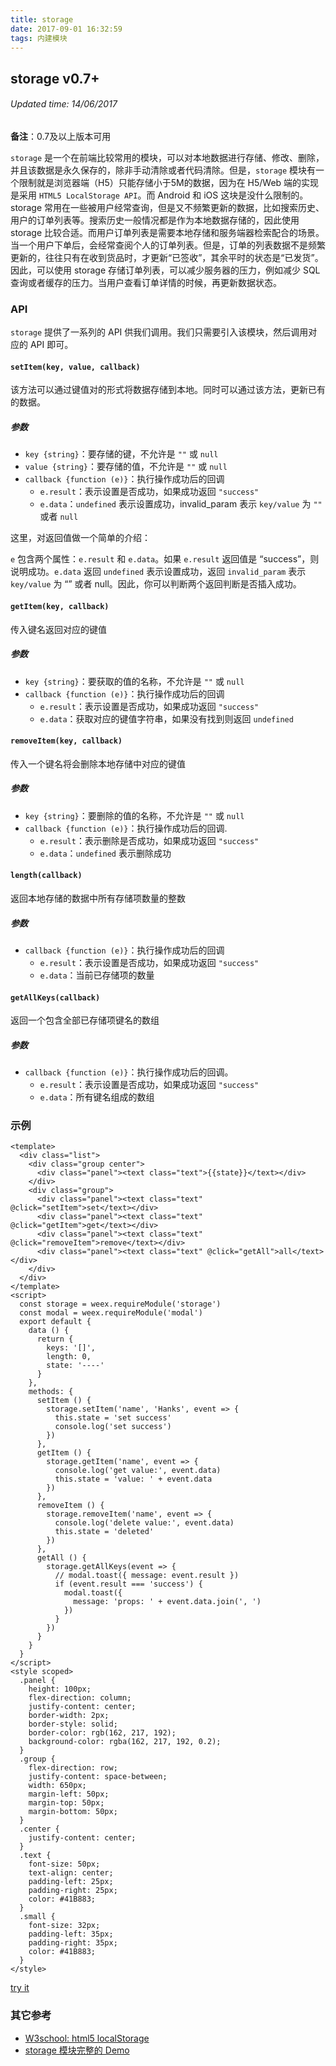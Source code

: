 ```yaml
---
title: storage
date: 2017-09-01 16:32:59
tags: 内建模块
---
```


## storage v0.7+
###### Updated time: 14/06/2017

**备注**：0.7及以上版本可用

`storage` 是一个在前端比较常用的模块，可以对本地数据进行存储、修改、删除，并且该数据是永久保存的，除非手动清除或者代码清除。但是，`storage` 模块有一个限制就是浏览器端（H5）只能存储小于5M的数据，因为在 H5/Web 端的实现是采用 `HTML5 LocalStorage API`。而 Android 和 iOS 这块是没什么限制的。
storage 常用在一些被用户经常查询，但是又不频繁更新的数据，比如搜索历史、用户的订单列表等。搜索历史一般情况都是作为本地数据存储的，因此使用 storage 比较合适。而用户订单列表是需要本地存储和服务端器检索配合的场景。当一个用户下单后，会经常查阅个人的订单列表。但是，订单的列表数据不是频繁更新的，往往只有在收到货品时，才更新“已签收”，其余平时的状态是“已发货”。因此，可以使用 storage 存储订单列表，可以减少服务器的压力，例如减少 SQL 查询或者缓存的压力。当用户查看订单详情的时候，再更新数据状态。

### API
`storage` 提供了一系列的 API 供我们调用。我们只需要引入该模块，然后调用对应的 API 即可。

#### `setItem(key, value, callback)`
该方法可以通过键值对的形式将数据存储到本地。同时可以通过该方法，更新已有的数据。

##### 参数
* `key {string}`：要存储的键，不允许是 `""` 或 `null`
* `value {string}`：要存储的值，不允许是 `""` 或 `null`
* `callback {function (e)}`：执行操作成功后的回调
  * `e.result`：表示设置是否成功，如果成功返回 `"success"`
  * `e.data`：`undefined` 表示设置成功，invalid_param 表示 `key/value` 为 `""` 或者 `null`

这里，对返回值做一个简单的介绍：

`e` 包含两个属性：`e.result` 和 `e.data`。如果 `e.result` 返回值是 “success”，则说明成功。`e.data` 返回 `undefined` 表示设置成功，返回 `invalid_param` 表示`key/value` 为 “” 或者 null。因此，你可以判断两个返回判断是否插入成功。

#### `getItem(key, callback)`
传入键名返回对应的键值

##### 参数
* `key {string}`：要获取的值的名称，不允许是 `""` 或 `null`
* `callback {function (e)}`：执行操作成功后的回调
  * `e.result`：表示设置是否成功，如果成功返回 `"success"`
  * `e.data`：获取对应的键值字符串，如果没有找到则返回 `undefined`

#### `removeItem(key, callback)`
传入一个键名将会删除本地存储中对应的键值

##### 参数
* `key {string}`：要删除的值的名称，不允许是 `""` 或 `null`
* `callback {function (e)}`：执行操作成功后的回调.
  * `e.result`：表示删除是否成功，如果成功返回 `"success"`
  * `e.data`：`undefined` 表示删除成功

#### `length(callback)`
返回本地存储的数据中所有存储项数量的整数

##### 参数
* `callback {function (e)}`：执行操作成功后的回调
  * `e.result`：表示设置是否成功，如果成功返回 `"success"`
  * `e.data`：当前已存储项的数量

#### `getAllKeys(callback)`
返回一个包含全部已存储项键名的数组

##### 参数
* `callback {function (e)}`：执行操作成功后的回调。
  * `e.result`：表示设置是否成功，如果成功返回 `"success"`
  * `e.data`：所有键名组成的数组

### 示例
```
<template>
  <div class="list">
    <div class="group center">
      <div class="panel"><text class="text">{{state}}</text></div>
    </div>
    <div class="group">
      <div class="panel"><text class="text" @click="setItem">set</text></div>
      <div class="panel"><text class="text" @click="getItem">get</text></div>
      <div class="panel"><text class="text" @click="removeItem">remove</text></div>
      <div class="panel"><text class="text" @click="getAll">all</text></div>
    </div>
  </div>
</template>
<script>
  const storage = weex.requireModule('storage')
  const modal = weex.requireModule('modal')
  export default {
    data () {
      return {
        keys: '[]',
        length: 0,
        state: '----'
      }
    },
    methods: {
      setItem () {
        storage.setItem('name', 'Hanks', event => {
          this.state = 'set success'
          console.log('set success')
        })
      },
      getItem () {
        storage.getItem('name', event => {
          console.log('get value:', event.data)
          this.state = 'value: ' + event.data
        })
      },
      removeItem () {
        storage.removeItem('name', event => {
          console.log('delete value:', event.data)
          this.state = 'deleted'
        })
      },
      getAll () {
        storage.getAllKeys(event => {
          // modal.toast({ message: event.result })
          if (event.result === 'success') {
            modal.toast({
              message: 'props: ' + event.data.join(', ')
            })
          }
        })
      }
    }
  }
</script>
<style scoped>
  .panel {
    height: 100px;
    flex-direction: column;
    justify-content: center;
    border-width: 2px;
    border-style: solid;
    border-color: rgb(162, 217, 192);
    background-color: rgba(162, 217, 192, 0.2);
  }
  .group {
    flex-direction: row;
    justify-content: space-between;
    width: 650px;
    margin-left: 50px;
    margin-top: 50px;
    margin-bottom: 50px;
  }
  .center {
    justify-content: center;
  }
  .text {
    font-size: 50px;
    text-align: center;
    padding-left: 25px;
    padding-right: 25px;
    color: #41B883;
  }
  .small {
    font-size: 32px;
    padding-left: 35px;
    padding-right: 35px;
    color: #41B883;
  }
</style>
```
[try it](http://dotwe.org/vue/3fdd3e2d1646ca41199d80c7be799858)

### 其它参考
* [W3school: html5 localStorage](http://www.w3school.com.cn/html5/html_5_webstorage.asp)
* [storage 模块完整的 Demo](https://github.com/apache/incubator-weex/blob/dev/examples/module/storage-demo.we)